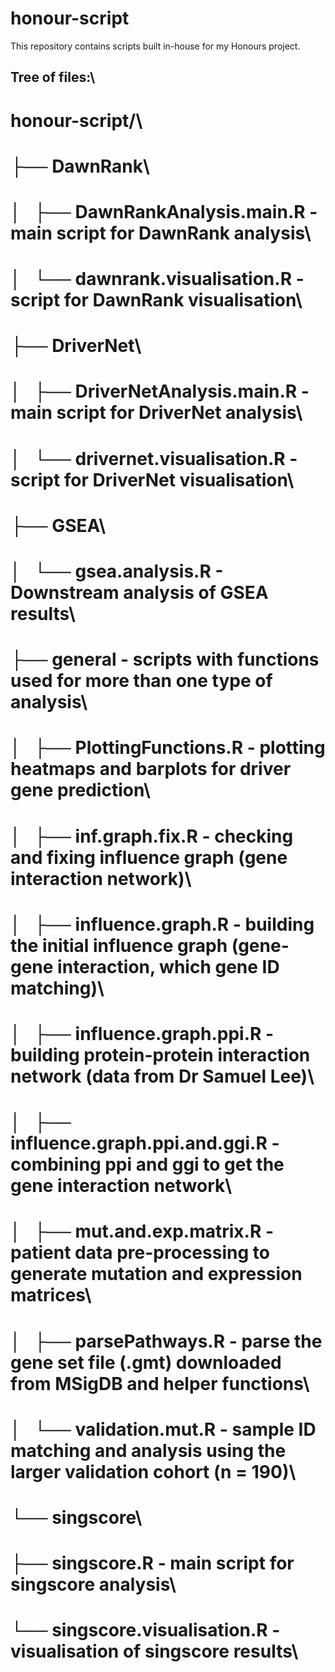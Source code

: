 # honour-script
This repository contains scripts built in-house for my Honours project.

## Tree of files:\
# honour-script/\
# ├── DawnRank\
# │   ├── DawnRankAnalysis.main.R           - main script for DawnRank analysis\
# │   └── dawnrank.visualisation.R          - script for DawnRank visualisation\
# ├── DriverNet\
# │   ├── DriverNetAnalysis.main.R          - main script for DriverNet analysis\
# │   └── drivernet.visualisation.R         - script for DriverNet visualisation\
# ├── GSEA\
# │   └── gsea.analysis.R                   - Downstream analysis of GSEA results\
# ├── general                           - scripts with functions used for more than one type of analysis\
# │   ├── PlottingFunctions.R               - plotting heatmaps and barplots for driver gene prediction\
# │   ├── inf.graph.fix.R                   - checking and fixing influence graph (gene interaction network)\
# │   ├── influence.graph.R                 - building the initial influence graph (gene-gene interaction, which gene ID matching)\
# │   ├── influence.graph.ppi.R             - building protein-protein interaction network (data from Dr Samuel Lee)\
# │   ├── influence.graph.ppi.and.ggi.R     - combining ppi and ggi to get the gene interaction network\
# │   ├── mut.and.exp.matrix.R              - patient data pre-processing to generate mutation and expression matrices\
# │   ├── parsePathways.R                   - parse the gene set file (.gmt) downloaded from MSigDB and helper functions\
# │   └── validation.mut.R                  - sample ID matching and analysis using the larger validation cohort (n = 190)\
# └── singscore\
#     ├── singscore.R                       - main script for singscore analysis\
#     └── singscore.visualisation.R         - visualisation of singscore results\

